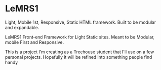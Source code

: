 # LeMRS1
Light, Mobile 1st, Responsive, Static HTML framework.  Built to be modular and expandable.

LeMRS1
Front-end Framework for Light Static sites.  Meant to be Modular, mobile First and Responsive.  

This is a project I'm creating as a Treehouse student that I'll use on a few personal projects. 
Hopefully it will be refined into something people find handy

